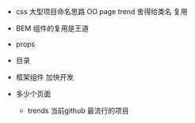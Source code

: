 - css 大型项目命名思路
OO page trend 舍得给类名 复用
- BEM
组件的复用是王道
- props
- 目录
- 框架组件 加快开发

- 多少个页面
  - trends 当前github 最流行的项目